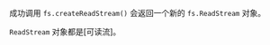 <!-- YAML
added: v0.1.93
-->

成功调用 `fs.createReadStream()` 会返回一个新的 `fs.ReadStream` 对象。

`ReadStream` 对象都是[可读流]。

